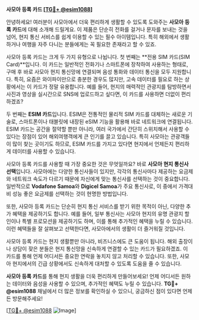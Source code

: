 **사모아 등록 카드 [[TG💪+ @esim1088](https://t.me/s/esim1088)]**

안녕하세요! 여러분이 사모아에서 더욱 편리하게 생활할 수 있도록 도와주는 **사모아 등록 카드**에 대해 소개해 드릴게요. 이 제품은 단순히 전화를 걸거나 문자를 보내는 것을 넘어, 현지 통신 서비스를 쉽게 이용할 수 있는 필수 아이템입니다. 특히 해외에서 생활하거나 여행을 자주 다니는 분들에게는 꼭 필요한 존재라고 할 수 있죠.

사모아 등록 카드는 크게 두 가지 유형으로 나뉩니다. 첫 번째는 **전용 SIM 카드(SIM Card)**입니다. 이 카드는 일반적인 전화기나 스마트폰에 장착하여 사용하는 형태로, 구매 후 바로 사모아 현지 통신망에 연결되며 음성 통화와 데이터 통신을 모두 지원합니다. 특히, 요즘은 와이파이만으로 충분한 경우도 많지만, 고속 데이터를 필요로 하는 상황에서는 이 카드가 정말 유용합니다. 예를 들어, 현지의 매력적인 관광지를 탐방하면서 사진과 영상을 실시간으로 SNS에 업로드하고 싶다면, 이 카드를 사용하면 더없이 편리하겠죠?

두 번째는 **ESIM 카드**입니다. ESIM은 전통적인 물리적 SIM 카드를 대체하는 새로운 기술로, 스마트폰이나 태블릿에 내장된 eSIM 기능을 활용해 바로 네트워크에 연결됩니다. ESIM 카드는 공간을 절약할 뿐만 아니라, 여러 국가에서 간단히 스위치해서 사용할 수 있다는 장점이 있어 해외여행객에게 큰 인기를 끌고 있습니다. 특히 사모아는 관광객들이 많이 찾는 곳이기도 하므로, ESIM 카드를 가지고 있다면 현지에서 언제든지 편리하게 데이터를 사용할 수 있습니다.

사모아 등록 카드를 사용할 때 가장 중요한 것은 무엇일까요? 바로 **사모아 현지 통신사 선택**입니다. 사모아에는 다양한 통신사들이 있지만, 각각의 통신사마다 제공하는 요금제와 네트워크 속도가 다르기 때문에 자신에게 맞는 통신사를 선택하는 것이 중요합니다. 일반적으로 **Vodafone Samoa**와 **Digicel Samoa**가 주요 통신사로, 이 중에서 가격대비 성능 좋은 요금제를 선택하는 것이 현명한 방법입니다.

또한, 사모아 등록 카드는 단순히 현지 통신 서비스를 받기 위한 목적이 아닌, 다양한 추가 혜택을 제공하기도 합니다. 예를 들어, 일부 통신사는 사모아 현지의 유명 관광지 할인이나 특별 프로모션을 제공하기도 하며, 이를 통해 추가적인 혜택을 누릴 수 있습니다. 이런 혜택들을 잘 살펴보고 선택한다면, 사모아에서의 생활이 더 즐거워질 것입니다.

사모아 등록 카드는 현지 생활뿐만 아니라, 비즈니스에도 큰 도움이 됩니다. 해외 출장이나 상담이 잦은 분들은 현지 통신망을 신속하게 연결할 수 있는 카드가 필요하겠죠. 이 카드를 통해 언제 어디서든 중요한 연락을 놓치지 않고 처리할 수 있습니다. 또한, 사모아 현지에서의 긴급 상황에서도 신속하게 대처할 수 있도록 도움을 줄 수 있습니다.

**사모아 등록 카드**를 통해 현지 생활을 더욱 편리하게 만들어보세요! 언제 어디서든 원하는 데이터와 음성을 사용할 수 있으며, 추가적인 혜택도 누릴 수 있습니다. **TG💪+ @esim1088** 채널에서 더 많은 정보를 확인하실 수 있으니, 궁금하신 점이 있다면 언제든 방문해주세요!

[[TG💪+ @esim1088](https://t.me/s/esim1088) ![Image](https://i.postimg.cc/Y0z9fWf4/image.png)]